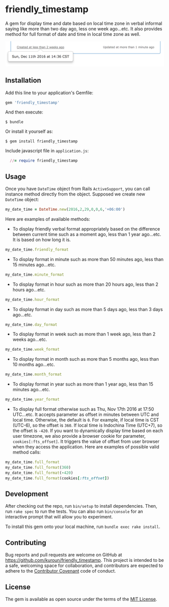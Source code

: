 # friendly_timestamp

A gem for display time and date based on local time zone in verbal informal saying like more than two day ago, less one week ago...etc.
It also provides method for full format of date and time in local time zone as well.

![alt tag](/assets/images/example_use.png)


## Installation

Add this line to your application's Gemfile:

```ruby
gem 'friendly_timestamp'
```

And then execute:

    $ bundle

Or install it yourself as:

    $ gem install friendly_timestamp

Include javascript file in `application.js`:
```ruby
  //= require friendly_timestamp
```

## Usage

Once you have `DateTime` object from Rails `ActiveSupport`, you can call instance method directly from the object. Supposed we create new `DateTime` object:
```ruby
my_date_time = DateTime.new(2016,2,29,0,0,6,'+06:00')
```
Here are examples of available methods:

* To display friendly verbal format appropriately based on the difference between current time such as a moment ago, less than 1 year ago...etc. It is based on how long it is.
```ruby
my_date_time.friendly_format
```
* To display format in minute such as more than 50 minutes ago, less than 15 minutes ago...etc.
```ruby
my_date_time.minute_format
```
* To display format in hour such as more than 20 hours ago, less than 2 hours ago...etc.
```ruby
my_date_time.hour_format
```
* To display format in day such as more than 5 days ago, less than 3 days ago...etc.
```ruby
my_date_time.day_format
```
* To display format in week such as more than 1 week ago, less than 2 weeks ago...etc.
```ruby
my_date_time.week_format
```
* To display format in month such as more than 5 months ago, less than 10 months ago...etc.
```ruby
my_date_time.month_format
```
* To display format in year such as more than 1 year ago, less than 15 minutes ago...etc.
```ruby
my_date_time.year_format
```
* To display full format otherwise such as Thu, Nov 17th 2016 at 17:50 UTC...etc. It accepts parameter as offset in minutes between UTC and local time. Otherwise, the default is `0`. For example, if local time is CST (UTC-6), so the offset is `360`. If local time is Indochina Time (UTC+7), so the offset is `-420`. If you want to dynamically display time based on each user timezone, we also provide a browser cookie for parameter, `cookies[:fts_offset]`. It triggers the value of offset from user browser when they access the application. Here are examples of possible valid method calls:
```ruby
my_date_time.full_format
my_date_time.full_format(360)
my_date_time.full_format(-420)
my_date_time.full_format(cookies[:fts_offset])
```

## Development

After checking out the repo, run `bin/setup` to install dependencies. Then, run `rake spec` to run the tests. You can also run `bin/console` for an interactive prompt that will allow you to experiment.

To install this gem onto your local machine, run `bundle exec rake install`.

## Contributing

Bug reports and pull requests are welcome on GitHub at https://github.com/kuroun/friendly_timestamp. This project is intended to be a safe, welcoming space for collaboration, and contributors are expected to adhere to the [Contributor Covenant](http://contributor-covenant.org) code of conduct.

## License

The gem is available as open source under the terms of the [MIT License](http://opensource.org/licenses/MIT).
